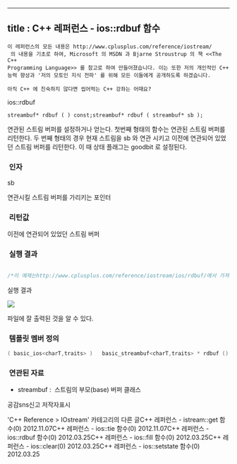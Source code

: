 ----------------
title : C++ 레퍼런스 - ios::rdbuf 함수
--------------



```warning
이 레퍼런스의 모든 내용은 http://www.cplusplus.com/reference/iostream/
 의 내용을 기초로 하여, Microsoft 의 MSDN 과 Bjarne Stroustrup 의 책 <<The C++ 
Programming Language>> 를 참고로 하여 만들어졌습니다. 이는 또한 저의 개인적인 C++ 능력 향상과 '저의 모토인 지식 전파' 를 위해 모든 이들에게 공개하도록 하겠습니다.
```

```info
아직 C++ 에 친숙하지 않다면 씹어먹는 C++ 강좌는 어때요?
```

ios::rdbuf



```info
streambuf* rdbuf ( ) const;streambuf* rdbuf ( streambuf* sb );
```

연관된 스트림 버퍼를 설정하거나 얻는다.
첫번째 형태의 함수는 연관된 스트림 버퍼를 리턴한다.
두 번째 형태의 경우 현재 스트림을 sb 와 연관 시키고 이전에 연관되어 있었던 스트림 버퍼를 리턴한다. 이 때 상태 플래그는 goodbit 로 설정된다. 



###  인자





sb

연관시킬 스트림 버퍼를 가리키는 포인터



###  리턴값




이전에 연관되어 있었던 스트림 버퍼



###  실행 결과




```cpp

/*이 예제는http://www.cplusplus.com/reference/iostream/ios/rdbuf/에서 가져왔습니다.*/#include <iostream>#include <fstream>using namespace std;int main () {    streambuf *psbuf, *backup;    ofstream filestr;    filestr.open ("test.txt");    backup = cout.rdbuf();     // 현재 cout 의 스트림 버퍼를 백업한다.     psbuf = filestr.rdbuf();   // 파일 스트림 버퍼를 얻는다    cout.rdbuf(psbuf);         // 파일 스트림 버퍼를 cout 에 연관시킨다     cout << "This is written to the file"; // 따라서 이것은 파일에 쓰여진다.     cout.rdbuf(backup);        // 원래 cout 의 스트림 버퍼로 돌아간다.     filestr.close();    return 0;}
```

실행 결과


![](http://img1.daumcdn.net/thumb/R1920x0/?fname=http%3A%2F%2Fcfile24.uf.tistory.com%2Fimage%2F19116F414F6E86F8080AC6)

파일에 잘 출력된 것을 알 수 있다. 



###  템플릿 멤버 정의




```cpp
( basic_ios<charT,traits> )   basic_streambuf<charT,traits> * rdbuf () const;basic_streambuf<charT,traits> * rdbuf ( basic_streambuf<charT,traits> sb);
```





###  연관된 자료





* streambuf
 :  스트림의 부모(base) 버퍼 클래스 









공감sns신고
저작자표시

'C++ Reference > IOstream' 카테고리의 다른 글C++ 레퍼런스 - istream::get 함수(0)
2012.11.07C++ 레퍼런스 - ios::tie 함수(0)
2012.11.07C++ 레퍼런스 - ios::rdbuf 함수(0)
2012.03.25C++ 레퍼런스 - ios::fill 함수(0)
2012.03.25C++ 레퍼런스 - ios::clear(0)
2012.03.25C++ 레퍼런스 - ios::setstate 함수(0)
2012.03.25

